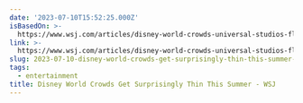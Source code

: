 ```yaml
---
date: '2023-07-10T15:52:25.000Z'
isBasedOn: >-
  https://www.wsj.com/articles/disney-world-crowds-universal-studios-florida-36b0a579?mod=WTRN_pos1&cx_testId=3&cx_testVariant=cx_166&cx_artPos=0#cxrecs_s
link: >-
  https://www.wsj.com/articles/disney-world-crowds-universal-studios-florida-36b0a579?mod=WTRN_pos1&cx_testId=3&cx_testVariant=cx_166&cx_artPos=0#cxrecs_s
slug: 2023-07-10-disney-world-crowds-get-surprisingly-thin-this-summer-wsj
tags:
  - entertainment
title: Disney World Crowds Get Surprisingly Thin This Summer - WSJ
---
```


